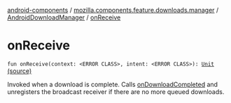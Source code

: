 [android-components](../../index.md) / [mozilla.components.feature.downloads.manager](../index.md) / [AndroidDownloadManager](index.md) / [onReceive](./on-receive.md)

# onReceive

`fun onReceive(context: <ERROR CLASS>, intent: <ERROR CLASS>): `[`Unit`](https://kotlinlang.org/api/latest/jvm/stdlib/kotlin/-unit/index.html) [(source)](https://github.com/mozilla-mobile/android-components/blob/master/components/feature/downloads/src/main/java/mozilla/components/feature/downloads/manager/AndroidDownloadManager.kt#L101)

Invoked when a download is complete. Calls [onDownloadCompleted](on-download-completed.md) and unregisters the
broadcast receiver if there are no more queued downloads.

